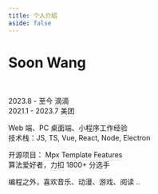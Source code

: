```yaml
---
title: 个人介绍
aside: false
---
```


<style>
.soon{
  a {
      color: inherit;
      font-weight: inherit;
      text-decoration: none;
      padding-bottom: 1.5px;
      border-bottom: 1.5px solid rgba(125,125,125,.3);
      transition: border 0.3s ease-in-out;
  }
  a:hover {
      color: inherit;
      border-bottom: 1.5px solid rgba(125,125,125,1);
      transition: border .3s ease-in-out;
  }
}
</style>

<H1><span text-rainbow>Soon Wang</span></H1>

<br>
<div class='soon'>

<span >2023.8</span>
<span left-17 absolute >-</span >
<span left-23 absolute >至今</span >
<span left-45 absolute >[<span i-arcticons-didi-food role="img" aria-hidden="true" w4.5 h4.5 /> 滴滴](https://www.didiglobal.com/)</span ><br>
<span >2021.1</span>
<span left-17 absolute >-</span >
<span left-23 absolute >2023.7</span >
<span left-45 absolute >[<IconMeituan w4.5 h4.5 inline-block align-sub op75 pb-0.2 /> 美团](https://www.meituan.com/)</span><br>

Web 端、PC 桌面端、小程序工作经验 <br>
技术栈：JS, TS, Vue, React, Node, Electron

开源项目：[<span i-simple-icons-visualstudiocode w4 h4 pb-5 op75 /> Mpx Template Features](https://github.com/wangshunnn/mpx-template-features)<br>
算法爱好者，[<span i-simple-icons-leetcode w4 h4 pb-5 op75 />力扣](https://leetcode.cn/u/soon-8) 1800+ 分选手

编程之外，喜欢音乐、动漫、游戏、阅读 ..

</div>
